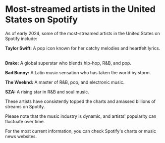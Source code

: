 # **Most-streamed artists in the United States on Spotify**

As of early 2024, some of the most-streamed artists in the United States on Spotify include:

**Taylor Swift:** A pop icon known for her catchy melodies and heartfelt lyrics.   

**Drake:** A global superstar who blends hip-hop, R&B, and pop.   

**Bad Bunny:** A Latin music sensation who has taken the world by storm.   

**The Weeknd:** A master of R&B, pop, and electronic music.   

**SZA:** A rising star in R&B and soul music.   

These artists have consistently topped the charts and amassed billions of streams on Spotify.

Please note that the music industry is dynamic, and artists' popularity can fluctuate over time.

For the most current information, you can check Spotify's charts or music news websites.
